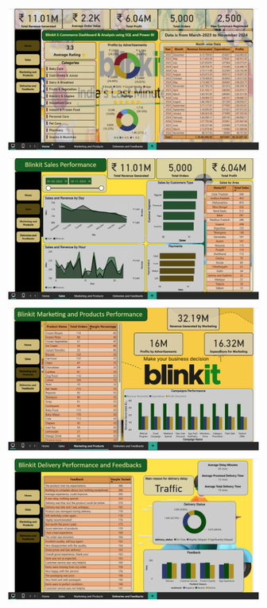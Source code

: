 ![Powerbi Dashboard](Screenshot-2025-08-08-194351.png)

![Powerbi Dashboard](Screenshot-2025-08-08-194412.png)

![Powerbi Dashboard](Screenshot-2025-08-08-194437.png)

![Powerbi Dashboard](Screenshot-2025-08-08-194504.png)
